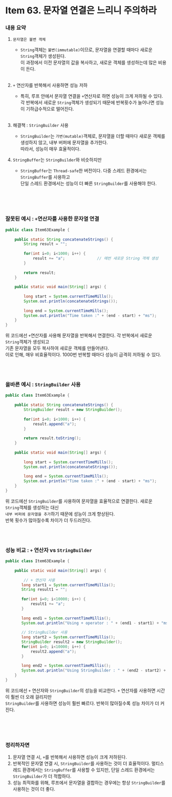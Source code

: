 # Item 63. 문자열 연결은 느리니 주의하라

### 내용 요약 <br>
1. `문자열은 불변 객체`
    - `String`객체는 `불변(immutable)`이므로, 문자열을 연결할 때마다 새로운 `String`객체가 생성된다. <br>
      이 과정에서 이전 문자열의 값을 복사하고, 새로운 객체를 생성하는데 많은 비용이 든다. <br><br>

2. `+` 연산자를 반복해서 사용하면 성능 저하
    - 특히, 루프 안에서 문자열 연결을 `+`연산자로 하면 성능이 크게 저하될 수 있다. <br>
      각 반복에서 새로운 `String`객체가 생성되기 때문에 반복횟수가 늘어나면 성능이 기하급수적으로 떨어진다. <br><br>

3. 해결책 : `StringBuilder` 사용
    - `StringBuilder`는 `가변(mutable)`객체로, 문자열을 더할 때마다 새로운 객체를 생성하지 않고, 내부 버퍼에 문자열을 추가한다. <br>
      따라서, 성능이 매우 효율적이다.

4. `StringBuffer`는 `StringBuilder`와 비슷하지만
    - `StringBuffer`는 `Thread-safe`한 버전이다. 다중 스레드 환경에서는 `StringBuffer`를 사용하고 <br>
      단일 스레드 환경에서는 성능이 더 빠른 `StringBuilder`를 사용해야 한다. <br><br>


<br><br>


### 잘못된 예시 : `+`연산자를 사용한 문자열 연결
```java
public class Item63Example {
    
    public static String concatenateStrings() {
        String result = "";
        
        for(int i=0; i<1000; i++) {
            result += "a";              // 매번 새로운 String 객체 생성
        }
        
        return result;
    }
    
    public static void main(String[] args) {
        
        long start = System.currentTimeMills();
        System.out.println(concatenateStrings());
        
        long end = System.currentTimeMills();
        System.out.println("Time taken :" + (end - start) + "ms");
    }
}
```
위 코드에선 `+`연산자를 사용해 문자열을 반복해서 연결한다. 각 반복에서 새로운 `String`객체가 생성되고 <br>
기존 문자열을 모두 복사하여 새로운 객체를 만들어낸다. <br>
이로 인해, 매우 비효율적이다. 1000번 반복할 때마다 성능이 급격히 저하될 수 있다.

<br><br>


### 올바른 예시 : `StringBuilder` 사용
```java
public class Item63Example {
    
    public static String concatenateStrings() {
        StringBuilder result = new StringBuilder();                     // StringBuilder 사용
        
        for(int i=0; i<1000; i++) {
            result.append("a");                                         // 기존 객체에 문자열 추가
        }
        
        return result.toString();
    }
    
    public static void main(String[] args) {
        
        long start = System.currentTimeMills();
        System.out.println(concatenateStrings());
        
        long end = System.currentTimeMills();
        System.out.println("Time taken :" + (end - start) + "ms");
    }
}
```
위 코드에선 `StringBuilder`를 사용하여 문자열을 효율적으로 연결한다. 새로운 `String`객체를 생성하는 대신 <br>
`내부 버퍼에 문자열을 추가`하기 때문에 성능이 크게 향상된다. <br>
반복 횟수가 많아질수록 차이가 더 두드러진다. 

<br><br>



### 성능 비교 : `+` 연산자 vs `StringBuilder`
```java
public class Item63Example {
    
    public static void main(String[] args) {
        
        // + 연산자 사용
       long start1 = System.currentTimeMillis();
       String result1 = "";
       
       for(int i=0; i<10000; i++) {
           result1 += "a";
       }
       
       long end1 = System.currentTimeMillis();
       System.out.println("Using + operator : " + (end1 - start1) + "ms");
       
       // StringBuilder 사용
       long start2 = System.currentTimeMillis();
       StringBuilder result2 = new StringBuilder();
       for(int i=0; i<10000; i++) {
           result2.append("a");
       }
       
       long end2 = System.currentTimeMillis();
       System.out.println("Using StringBuilder : " + (end2 - start2) + "ms");
    }
}
```
위 코드에선 `+` 연산자와 `StringBuilder`의 성능을 비교한다. `+` 연산자를 사용하면 시간이 훨씬 더 오래 걸리지만 <br>
`StringBuilder`를 사용하면 성능이 훨씬 빠르다. 반복이 많아질수록 성능 차이가 더 커진다. <br><br>

<br><br>

### 정리하자면
1. 문자열 연결 시, `+`를 반복해서 사용하면 성능이 크게 저하된다.
2. 반복적인 문자열 연결 시, `StringBuilder`를 사용하는 것이 더 효율적이다. 멀티스레드 환경에서는 `StringBuffer`를 사용할 수 있지만, 단일 스레드 환경에서는 `StringBuilder`가 더 적합하다.
3. 성능 최적화를 위해, 루프에서 문자열을 결합하는 경우에는 항상 `StringBuilder`를 사용하는 것이 더 좋다.




